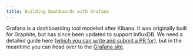 ```yaml
---
title: Building Dashboards with Grafana
---
```


Grafana is a dashboarding tool modeled after Kibana.
It was originally built for Graphite, but has since been updated to support InfluxDB.
We need a detailed guide here ([which you can write and submit a PR for](https://github.com/influxdb/influxdb.org)), but in the meantime you can head over to the [Grafana site](http://grafana.org).
